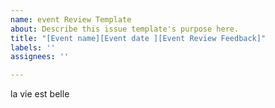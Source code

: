```yaml
---
name: event Review Template
about: Describe this issue template's purpose here.
title: "[Event name][Event date ][Event Review Feedback]"
labels: ''
assignees: ''

---
```


la vie est belle
